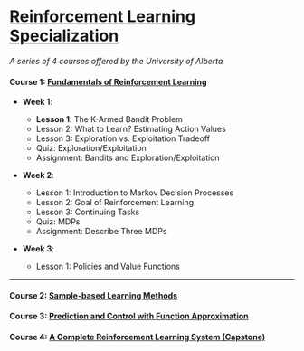# [Reinforcement Learning Specialization](https://www.coursera.org/specializations/reinforcement-learning)
<i>A series of 4 courses offered by the University of Alberta</i>

#### Course 1: [Fundamentals of Reinforcement Learning](https://www.coursera.org/learn/fundamentals-of-reinforcement-learning)

* **Week 1**:

   * **Lesson 1**: The K-Armed Bandit Problem
   * Lesson 2: What to Learn? Estimating Action Values
   * Lesson 3: Exploration vs. Exploitation Tradeoff
   * Quiz: Exploration/Exploitation
   * Assignment: Bandits and Exploration/Exploitation
    
* **Week 2**:
   
   * Lesson 1: Introduction to Markov Decision Processes
   * Lesson 2: Goal of Reinforcement Learning
   * Lesson 3: Continuing Tasks
   * Quiz: MDPs
   * Assignment: Describe Three MDPs
    
* **Week 3**:

   * Lesson 1: Policies and Value Functions
    
<hr>

#### Course 2: [Sample-based Learning Methods](https://www.coursera.org/learn/sample-based-learning-methods)

#### Course 3: [Prediction and Control with Function Approximation](https://www.coursera.org/learn/prediction-control-function-approximation)

#### Course 4: [A Complete Reinforcement Learning System (Capstone)](https://www.coursera.org/learn/complete-reinforcement-learning-system)
